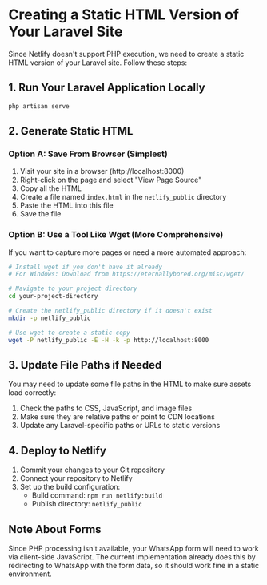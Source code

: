 # Creating a Static HTML Version of Your Laravel Site

Since Netlify doesn't support PHP execution, we need to create a static HTML version of your Laravel site. Follow these steps:

## 1. Run Your Laravel Application Locally

```bash
php artisan serve
```

## 2. Generate Static HTML

### Option A: Save From Browser (Simplest)

1. Visit your site in a browser (http://localhost:8000)
2. Right-click on the page and select "View Page Source"
3. Copy all the HTML
4. Create a file named `index.html` in the `netlify_public` directory
5. Paste the HTML into this file
6. Save the file

### Option B: Use a Tool Like Wget (More Comprehensive)

If you want to capture more pages or need a more automated approach:

```bash
# Install wget if you don't have it already
# For Windows: Download from https://eternallybored.org/misc/wget/

# Navigate to your project directory
cd your-project-directory

# Create the netlify_public directory if it doesn't exist
mkdir -p netlify_public

# Use wget to create a static copy
wget -P netlify_public -E -H -k -p http://localhost:8000
```

## 3. Update File Paths if Needed

You may need to update some file paths in the HTML to make sure assets load correctly:

1. Check the paths to CSS, JavaScript, and image files
2. Make sure they are relative paths or point to CDN locations
3. Update any Laravel-specific paths or URLs to static versions

## 4. Deploy to Netlify

1. Commit your changes to your Git repository
2. Connect your repository to Netlify
3. Set up the build configuration:
   - Build command: `npm run netlify:build`
   - Publish directory: `netlify_public`

## Note About Forms

Since PHP processing isn't available, your WhatsApp form will need to work via client-side JavaScript. The current implementation already does this by redirecting to WhatsApp with the form data, so it should work fine in a static environment. 